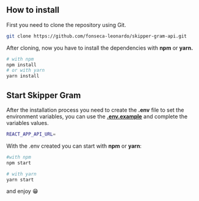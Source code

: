 ## How to install

First you need to clone the repository using Git.

```bash
git clone https://github.com/fonseca-leonardo/skipper-gram-api.git
```

After cloning, now you have to install the dependencies with **npm** or **yarn.**

```bash
# with npm
npm install
# or with yarn
yarn install
```

## Start Skipper Gram

After the installation process you need to create the **.env** file to set the environment variables, you can use the **[.env.example](https://github.com/fonseca-leonardo/skipper-gram-frontend/blob/master/.env.example)** and complete the variables values.

```bash
REACT_APP_API_URL=
```

With the .env created you can start with **npm** or **yarn**:

```bash
#with npm
npm start

# with yarn
yarn start
```

and enjoy 😁
